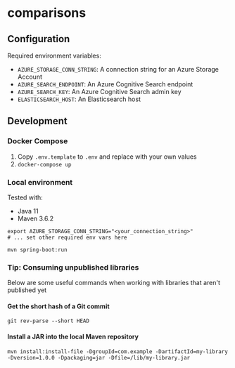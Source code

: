 # comparisons

## Configuration

Required environment variables:

* `AZURE_STORAGE_CONN_STRING`: A connection string for an Azure Storage Account
* `AZURE_SEARCH_ENDPOINT`: An Azure Cognitive Search endpoint
* `AZURE_SEARCH_KEY`: An Azure Cognitive Search admin key
* `ELASTICSEARCH_HOST`: An Elasticsearch host

## Development

### Docker Compose

1. Copy `.env.template` to `.env` and replace with your own values
2. `docker-compose up`

### Local environment

Tested with:
* Java 11
* Maven 3.6.2

```shell
export AZURE_STORAGE_CONN_STRING="<your_connection_string>"
# ... set other required env vars here

mvn spring-boot:run
```

### Tip: Consuming unpublished libraries

Below are some useful commands when working with libraries that aren't published yet

#### Get the short hash of a Git commit

```shell
git rev-parse --short HEAD
```

#### Install a JAR into the local Maven repository

```shell
mvn install:install-file -DgroupId=com.example -DartifactId=my-library -Dversion=1.0.0 -Dpackaging=jar -Dfile=/lib/my-library.jar
```